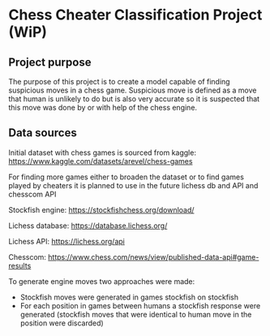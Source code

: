 # Chess Cheater Classification Project (WiP)

## Project purpose

The purpose of this project is to create a model capable of finding suspicious moves in a chess game. Suspicious move is defined as a move that human is unlikely to do but is also very accurate so it is suspected that this move was done by or with help of the chess engine.

## Data sources

Initial dataset with chess games is sourced from kaggle: https://www.kaggle.com/datasets/arevel/chess-games

For finding more games either to broaden the dataset or to find games played by cheaters it is planned to use in the future lichess db and API and chesscom API

Stockfish engine: https://stockfishchess.org/download/

Lichess database: https://database.lichess.org/

Lichess API: https://lichess.org/api

Chesscom: https://www.chess.com/news/view/published-data-api#game-results

To generate engine moves two approaches were made:

* Stockfish moves were generated in games stockfish on stockfish
* For each position in games between humans a stockfish response were generated (stockfish moves that were identical to human move in the position were discarded)